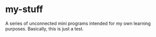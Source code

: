 # my-stuff

A series of unconnected mini programs intended for my own learning purposes. Basically, this is just a test. 
